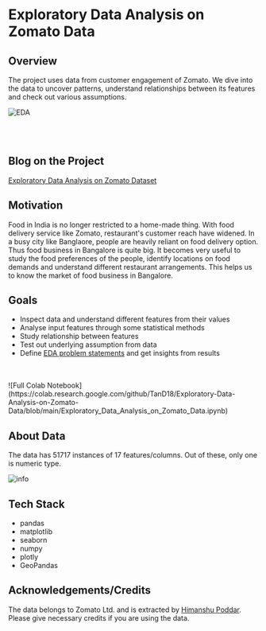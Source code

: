 
# Exploratory Data Analysis on Zomato Data

## Overview

The project uses data from customer engagement of Zomato. We dive into the data to uncover patterns, understand relationships between its features and check out  various assumptions.



![EDA](https://user-images.githubusercontent.com/35737849/191584807-3e823b85-d2cb-4cc9-8ab9-241887afd16e.gif)


<br /><br />
## Blog on the Project

[Exploratory Data Analysis on Zomato Dataset](https://linktodocumentation)

## Motivation

Food in India is no longer restricted to a home-made thing. With food delivery service like Zomato, restaurant's customer reach have widened. In a busy city like Banglaore, people are heavily reliant on food delivery option. Thus food business in Bangalore is quite big. It becomes very useful to study the food preferences of the people, identify locations on food demands and understand different restaurant arrangements. This helps us to know the market of food business in Bangalore.
## Goals

- Inspect data and understand different features from their values
- Analyse input features through some statistical methods
- Study relationship between features
- Test out underlying assumption from data
- Define [EDA problem statements](https://github.com/TanD18/Exploratory-Data-Analysis-on-Zomato-Data/blob/main/EDA%20Problem%20Statements.pdf) and get insights from results
<br/>
<br/>
![Full Colab Notebook](https://colab.research.google.com/github/TanD18/Exploratory-Data-Analysis-on-Zomato-Data/blob/main/Exploratory_Data_Analysis_on_Zomato_Data.ipynb)


## About Data

The data has 51717 instances of 17 features/columns. Out of these, only one is numeric type.

![info](https://user-images.githubusercontent.com/35737849/191583843-25b0daaa-3771-4c8c-be93-dcf29927982b.PNG)


## Tech Stack

- pandas
- matplotlib
- seaborn
- numpy
- plotly
- GeoPandas



## Acknowledgements/Credits

 The data belongs to Zomato Ltd. and is extracted by [Himanshu Poddar](https://github.com/poddarhimanshu).
 Please give necessary credits if you are using the data.
